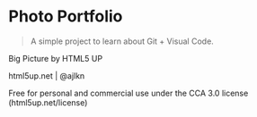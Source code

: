# Photo Portfolio

> A simple project to learn about Git + Visual Code.

Big Picture by HTML5 UP

html5up.net | @ajlkn

Free for personal and commercial use under the CCA 3.0 license (html5up.net/license)
